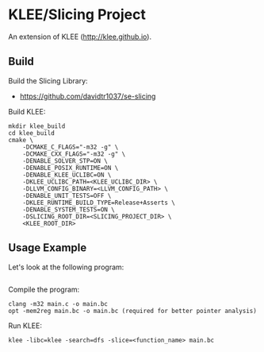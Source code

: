 KLEE/Slicing Project
=============================
An extension of KLEE (http://klee.github.io).

## Build
Build the Slicing Library:
* https://github.com/davidtr1037/se-slicing

Build KLEE:
```
mkdir klee_build
cd klee_build
cmake \
    -DCMAKE_C_FLAGS="-m32 -g" \
    -DCMAKE_CXX_FLAGS="-m32 -g" \
    -DENABLE_SOLVER_STP=ON \
    -DENABLE_POSIX_RUNTIME=ON \
    -DENABLE_KLEE_UCLIBC=ON \
    -DKLEE_UCLIBC_PATH=<KLEE_UCLIBC_DIR> \
    -DLLVM_CONFIG_BINARY=<LLVM_CONFIG_PATH> \
    -DENABLE_UNIT_TESTS=OFF \
    -DKLEE_RUNTIME_BUILD_TYPE=Release+Asserts \
    -DENABLE_SYSTEM_TESTS=ON \
    -DSLICING_ROOT_DIR=<SLICING_PROJECT_DIR> \
    <KLEE_ROOT_DIR>
```

## Usage Example
Let's look at the following program:
```

```

Compile the program:
```
clang -m32 main.c -o main.bc
opt -mem2reg main.bc -o main.bc (required for better pointer analysis)
```

Run KLEE:
```
klee -libc=klee -search=dfs -slice=<function_name> main.bc
```
